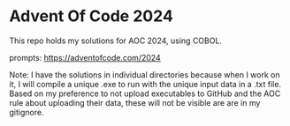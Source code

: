 # Advent Of Code 2024
This repo holds my solutions for AOC 2024, using COBOL.

prompts: https://adventofcode.com/2024

Note: I have the solutions in individual directories because when I work on it, I will compile a unique .exe to run with the 
unique input data in a .txt file. Based on my preference to not upload executables to GitHub and the AOC rule about uploading
their data, these will not be visible are are in my gitignore.